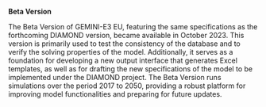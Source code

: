 **Beta Version**

The Beta Version of GEMINI-E3 EU, featuring the same specifications as the forthcoming DIAMOND version, became available in October 2023. This version is primarily used to test the consistency of the database and to verify the solving properties of the model. Additionally, it serves as a foundation for developing a new output interface that generates Excel templates, as well as for drafting the new specifications of the model to be implemented under the DIAMOND project. The Beta Version runs simulations over the period 2017 to 2050, providing a robust platform for improving model functionalities and preparing for future updates.
